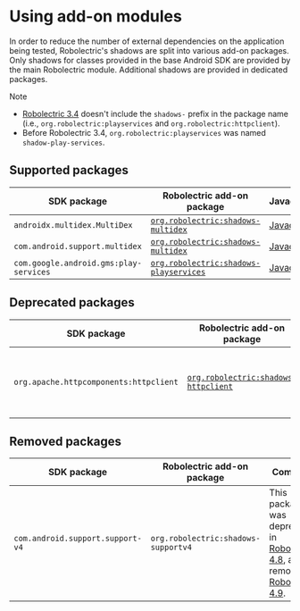 # Using add-on modules

In order to reduce the number of external dependencies on the application being tested, Robolectric's shadows are split into various add-on packages. Only shadows for classes provided in the base Android SDK are provided by the main Robolectric module. Additional shadows are provided in dedicated packages.

> [!NOTE]
> - [Robolectric 3.4][robolectric-3.4-release] doesn't include the `shadows-` prefix in the package
    name (i.e., `org.robolectric:playservices` and `org.robolectric:httpclient`).
> - Before Robolectric 3.4, `org.robolectric:playservices` was named `shadow-play-services`.

## Supported packages

| SDK package                            | Robolectric add-on package                                            | Javadoc                                 |
|----------------------------------------|-----------------------------------------------------------------------|-----------------------------------------|
| `androidx.multidex.MultiDex`           | [`org.robolectric:shadows-multidex`][shadows-multidex-source]         | [Javadoc][shadows-multidex-javadoc]     |
| `com.android.support.multidex`         | [`org.robolectric:shadows-multidex`][shadows-multidex-source]         | [Javadoc][shadows-multidex-javadoc]     |
| `com.google.android.gms:play-services` | [`org.robolectric:shadows-playservices`][shadows-playservices-source] | [Javadoc][shadows-playservices-javadoc] |

## Deprecated packages

| SDK package                            | Robolectric add-on package                                        | Javadoc                               | Comment                                                   |
|----------------------------------------|-------------------------------------------------------------------|---------------------------------------|-----------------------------------------------------------|
| `org.apache.httpcomponents:httpclient` | [`org.robolectric:shadows-httpclient`][shadows-httpclient-source] | [Javadoc][shadows-httpclient-javadoc] | These shadows are only provided for legacy compatibility. |

## Removed packages

| SDK package                      | Robolectric add-on package          | Comment                                                                                                                               |
|----------------------------------|-------------------------------------|---------------------------------------------------------------------------------------------------------------------------------------|
| `com.android.support.support-v4` | `org.robolectric:shadows-supportv4` | This package was deprecated in [Robolectric 4.8][robolectric-4.8-release], and removed in [Robolectric 4.9][robolectric-4.9-release]. |

[robolectric-3.4-release]: https://github.com/robolectric/robolectric/releases/tag/robolectric-3.4
[robolectric-4.8-release]: https://github.com/robolectric/robolectric/releases/tag/robolectric-4.8
[robolectric-4.9-release]: https://github.com/robolectric/robolectric/releases/tag/robolectric-4.9
[shadows-httpclient-javadoc]: javadoc/latest/org/robolectric/shadows/httpclient/package-summary.html
[shadows-httpclient-source]: https://github.com/robolectric/robolectric/tree/master/shadows/httpclient
[shadows-multidex-javadoc]: javadoc/latest/org/robolectric/shadows/multidex/package-summary.html
[shadows-multidex-source]: https://github.com/robolectric/robolectric/tree/master/shadows/multidex
[shadows-playservices-javadoc]: javadoc/latest/org/robolectric/shadows/gms/package-summary.html
[shadows-playservices-source]: https://github.com/robolectric/robolectric/tree/master/shadows/playservices
